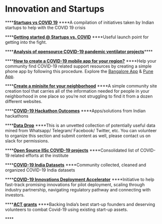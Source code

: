 # Innovation and Startups

\*\*\*\*[**Startups vs COVID 19**](https://docs.google.com/spreadsheets/d/1FsjIvLB6I873YDQAwoPHzCqP0NYL6gucBrDpJKyAldI/edit#gid=0) ****A compilation of initiatives taken by Indian startups to help with the COVID 19 crisis

\*\*\*\*[**Getting started @ Startups vs. COVID**](https://www.notion.so/Getting-Started-Startups-Vs-COVID-44e6a8fb8ddc44d78f4bf72893d884ec) ****Useful launch point for getting into the fight.

\*\*\*\*[**Analysis of opensource COVID-19 pandemic ventilator projects**](https://docs.google.com/spreadsheets/d/e/2PACX-1vTYAfldxoIiO46VAWH1NlhrwFBn9mguqS2bh1spnLEu4AVVN1cj1vaEm6vOp5Z6UnaAbUwd8dslCXdM/pubhtml#)\*\*\*\*

\*\*\*\*[**How to create a COVID-19 mobile app for your region?**](https://docs.google.com/document/d/1T_wP4hue0xIzfLCDlGza0-mZQ1SnXLhXW8Hzp7dfOzE/edit#heading=h.gdpwagieen0s) ****Help your community find COVID-19 related support resources by creating a simple phone app by following this procedure. Explore the [Bangalore App](https://covid19blr.glideapp.io/) & [Pune App](https://punecovid.glideapp.io/).

\*\*\*\*[**Create a minisite for your neighborhood**](https://www.ushahidi.com/blog/2020/04/23/introducing-mahallah-your-neighborhood-info-site) ****A simple community site creation tool that carries all of the information needed for people in your neighborhood in one place so you’re not struggling to find it from a dozen different websites.

\*\*\*\*[**COVID-19 Hackathon Outcomes**](https://docs.google.com/document/d/1gKHIW8FHmYuVavriRGl2z4vnHXDUmIzGUP1YBFQbdfw/edit?usp=sharing) ****Apps/solutions from Indian hackathons

\*\*\*\*[**Data Drop**](https://drive.google.com/drive/folders/1LQV4ihB2OeEwZl1zx2dlVpqhzFbVBl0t?usp=sharing) ****This is an unvetted collection of potentially useful data mined from Whatsapp/ Telegram/ Facebook/ Twitter, etc. You can volunteer to organize this section and submit content as well, please contact us on slack for permissions.

\*\*\*\*[**Open Source IISc COVID-19 projects**](https://covid19.iisc.ac.in/) ****Consolidated list of COVID-19 related efforts at the institute

\*\*\*\*[**COVID-19 India Datasets**](http://projects.datameet.org/covid19/) ****Community collected, cleaned and organized COVID-19 India datasets

\*\*\*\*[**COVID-19 Innovations Deployment Accelerator**](http://www.ccamp.res.in/covid-19-innovations-deployment-accelerator) ****Initiative to help fast-track promising innovations for pilot deployment, scaling through industry partnership, navigating regulatory pathway and connecting with investors.

\*\*\*\*[**ACT grants**](https://actgrants.in/) ****Backing India’s best start-up founders and deserving volunteers to combat Covid-19 using existing start-up assets. 

\*\*\*\*

